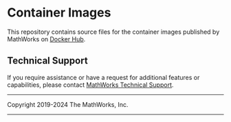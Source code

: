 # Container Images

This repository contains source files for the container images published by MathWorks on [Docker Hub](https://hub.docker.com/u/mathworks).

## Technical Support
If you require assistance or have a request for additional features or capabilities, please contact [MathWorks Technical Support](https://www.mathworks.com/support/contact_us.html).

----

Copyright 2019-2024 The MathWorks, Inc.

----